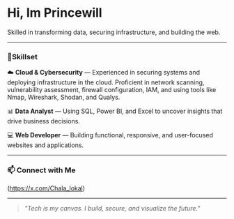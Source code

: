 #  Hi, Im Princewill
Skilled in transforming data, securing infrastructure, and building the web.

---

### 💼Skillset

☁️ **Cloud & Cybersecurity** — Experienced in securing systems and deploying infrastructure in the cloud. Proficient in network scanning, vulnerability assessment, firewall configuration, IAM, and using tools like Nmap, Wireshark, Shodan, and Qualys.

📊 **Data Analyst** — Using SQL, Power BI, and Excel to uncover insights that drive business decisions.

💻 **Web Developer** — Building functional, responsive, and user-focused websites and applications.

---

### 📫 Connect with Me
(https://x.com/Chala_lokal)

---

> *"Tech is my canvas. I build, secure, and visualize the future."*
<!---
Princewill-chala/Princewill-chala is a ✨ special ✨ repository because its `README.md` (this file) appears on your GitHub profile.
You can click the Preview link to take a look at your changes.
--->
